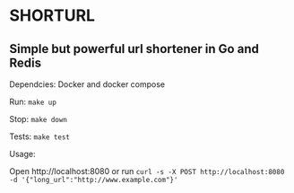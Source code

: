 # SHORTURL

## Simple but powerful url shortener in Go and Redis

Dependcies:
Docker and docker compose

Run:
`make up`

Stop:
`make down`

Tests:
`make test`

Usage:

Open http://localhost:8080 or run
`curl -s -X POST http://localhost:8080 -d '{"long_url":"http://www.example.com"}'`
